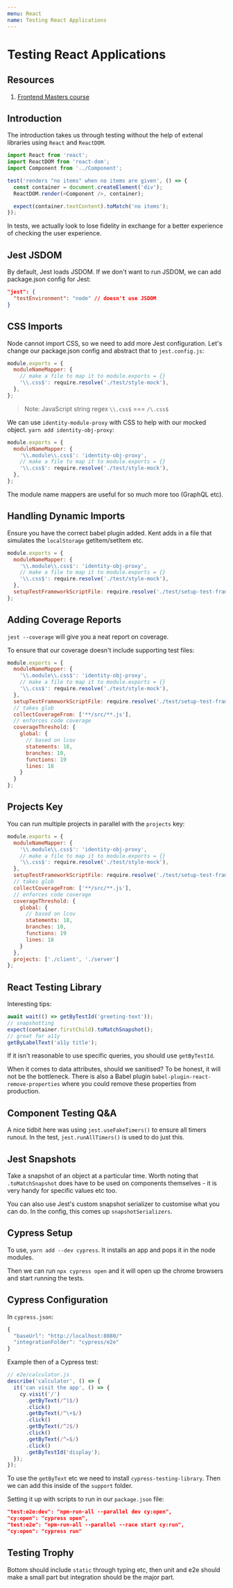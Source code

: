 ```yaml
---
menu: React
name: Testing React Applications
---
```


# Testing React Applications

## Resources

1. [Frontend Masters course](https://frontendmasters.com/courses/testing-react/)

## Introduction

The introduction takes us through testing without the help of extenal libraries using `React` and `ReactDOM`.

```javascript
import React from 'react';
import ReactDOM from 'react-dom';
import Component from '../Component';

test('renders "no items" when no items are given', () => {
  const container = document.createElement('div');
  ReactDOM.render(<Component />, container);

  expect(container.textContent).toMatch('no items');
});
```

In tests, we actually look to lose fidelity in exchange for a better experience of checking the user experience.

## Jest JSDOM

By default, Jest loads JSDOM. If we don't want to run JSDOM, we can add package.json config for Jest:

```json
"jest": {
  "testEnvironment": "node" // doesn't use JSDOM
}
```

## CSS Imports

Node cannot import CSS, so we need to add more Jest configuration. Let's change our package.json config and abstract that to `jest.config.js`:

```javascript
module.exports = {
  moduleNameMapper: {
    // make a file to map it to module.exports = {}
    '\\.css$': require.resolve('./test/style-mock'),
  },
};
```

> Note: JavaScript string regex `\\.css$` === `/\.css$`

We can use `identity-module-proxy` with CSS to help with our mocked object. `yarn add identity-obj-proxy`:

```javascript
module.exports = {
  moduleNameMapper: {
    '\\.module\\.css$': 'identity-obj-proxy',
    // make a file to map it to module.exports = {}
    '\\.css$': require.resolve('./test/style-mock'),
  },
};
```

The module name mappers are useful for so much more too (GraphQL etc).

## Handling Dynamic Imports

Ensure you have the correct babel plugin added. Kent adds in a file that simulates the `localStorage` getItem/setItem etc.

```javascript
module.exports = {
  moduleNameMapper: {
    '\\.module\\.css$': 'identity-obj-proxy',
    // make a file to map it to module.exports = {}
    '\\.css$': require.resolve('./test/style-mock'),
  },
  setupTestFrameworkScriptFile: require.resolve('./test/setup-test-framework'),
};
```

## Adding Coverage Reports

`jest --coverage` will give you a neat report on coverage.

To ensure that our coverage doesn't include supporting test files:

```javascript
module.exports = {
  moduleNameMapper: {
    '\\.module\\.css$': 'identity-obj-proxy',
    // make a file to map it to module.exports = {}
    '\\.css$': require.resolve('./test/style-mock'),
  },
  setupTestFrameworkScriptFile: require.resolve('./test/setup-test-framework'),
  // takes glob
  collectCoverageFrom: ['**/src/**.js'],
  // enforces code coverage
  coverageThreshold: {
    global: {
      // based on lcov
      statements: 18,
      branches: 10,
      functions: 19
      lines: 18
    }
  }
};
```

## Projects Key

You can run multiple projects in parallel with the `projects` key:

```javascript
module.exports = {
  moduleNameMapper: {
    '\\.module\\.css$': 'identity-obj-proxy',
    // make a file to map it to module.exports = {}
    '\\.css$': require.resolve('./test/style-mock'),
  },
  setupTestFrameworkScriptFile: require.resolve('./test/setup-test-framework'),
  // takes glob
  collectCoverageFrom: ['**/src/**.js'],
  // enforces code coverage
  coverageThreshold: {
    global: {
      // based on lcov
      statements: 18,
      branches: 10,
      functions: 19
      lines: 18
    }
  },
  projects: ['./client', './server']
};
```

## React Testing Library

Interesting tips:

```javascript
await wait(() => getByTestId('greeting-text'));
// snapshotting
expect(container.firstChild).toMatchSnapshot();
// great for a11y
getByLabelText('a11y title');
```

If it isn't reasonable to use specific queries, you should use `getByTestId`.

When it comes to data attributes, should we sanitised? To be honest, it will not be the bottleneck. There is also a Babel plugin `babel-plugin-react-remove-properties` where you could remove these properties from production.

## Component Testing Q&A

A nice tidbit here was using `jest.useFakeTimers()` to ensure all timers runout. In the test, `jest.runAllTimers()` is used to do just this.

## Jest Snapshots

Take a snapshot of an object at a particular time. Worth noting that `.toMatchSnapshot` does have to be used on components themselves - it is very handy for specific values etc too.

You can also use Jest's custom snapshot serializer to customise what you can do. In the config, this comes up `snapshotSerializers`.

## Cypress Setup

To use, `yarn add --dev cypress`. It installs an app and pops it in the node modules.

Then we can run `npx cypress open` and it will open up the chrome browsers and start running the tests.

## Cypress Configuration

In `cypress.json`:

```javascript
{
  "baseUrl": "http://localhost:8080/"
  "integrationFolder": "cypress/e2e"
}
```

Example then of a Cypress test:

```javascript
// e2e/calculator.js
describe('calculator', () => {
  it('can visit the app', () => {
    cy.visit('/')
      .getByText(/^1$/)
      .click()
      .getByText(/^\+$/)
      .click()
      .getByText(/^2$/)
      .click()
      .getByText(/^=$/)
      .click()
      .getByTestId('display');
  });
});
```

To use the `getByText` etc we need to install `cypress-testing-library`. Then we can add this inside of the `support` folder.

Setting it up with scripts to run in our `package.json` file:

```json
"test:e2e:dev": "npm-run-all --parallel dev cy:open",
"cy:open": "cypress open",
"test:e2e": "npm-run-all --parallel --race start cy:run",
"cy:open": "cypress run"
```

## Testing Trophy

Bottom should include `static` through typing etc, then unit and e2e should make a small part but integration should be the major part.
